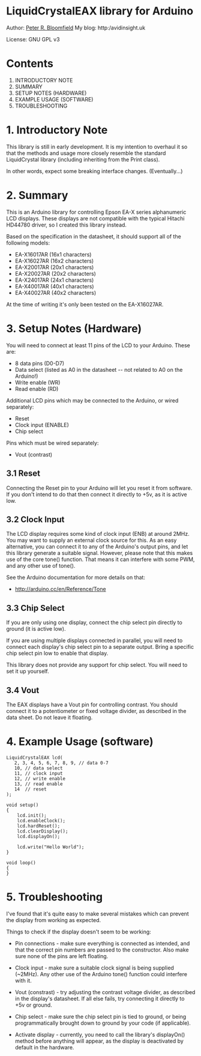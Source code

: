 # LiquidCrystalEAX library for Arduino

Author:  [Peter R. Bloomfield][1]
My blog: http:/avidinsight.uk

License: GNU GPL v3

# Contents

 1. INTRODUCTORY NOTE
 2. SUMMARY
 3. SETUP NOTES (HARDWARE)
 4. EXAMPLE USAGE (SOFTWARE)
 5. TROUBLESHOOTING

# 1. Introductory Note

This library is still in early development. It is my intention to
overhaul it so that the methods and usage more closely resemble the standard
LiquidCrystal library (including inheriting from the Print class).

In other words, expect some breaking interface changes. (Eventually...)


# 2. Summary

This is an Arduino library for controlling Epson EA-X series alphanumeric LCD
displays. These displays are not compatible with the typical Hitachi HD44780
driver, so I created this library instead.

Based on the specification in the datasheet, it should support all of the
following models:

 *  EA-X16017AR (16x1 characters)
 *  EA-X16027AR (16x2 characters)
 *  EA-X20017AR (20x1 characters)
 *  EA-X20027AR (20x2 characters)
 *  EA-X24017AR (24x1 characters)
 *  EA-X40017AR (40x1 characters)
 *  EA-X40027AR (40x2 characters)

At the time of writing it's only been tested on the EA-X16027AR.


# 3. Setup Notes (Hardware)

You will need to connect at least 11 pins of the LCD to your Arduino. These are:

 * 8 data pins (D0-D7)
 * Data select (listed as A0 in the datasheet -- not related to A0 on the Arduino!)
 * Write enable (WR)
 * Read enable (RD)

Additional LCD pins which may be connected to the Arduino, or wired separately:

 * Reset
 * Clock input (ENABLE) 
 * Chip select
 
Pins which must be wired separately:

 * Vout (contrast)

 
## 3.1 Reset
Connecting the Reset pin to your Arduino will let you reset it from software.
If you don't intend to do that then connect it directly to +5v, as it is active
low.

## 3.2 Clock Input
The LCD display requires some kind of clock input (ENB) at around 2MHz. You may
want to supply an external clock source for this. As an easy alternative, you
can connect it to any of the Arduino's output pins, and let this library
generate a suitable signal. However, please note that this makes use of the
core tone() function. That means it can interfere with some PWM, and any other
use of tone().

See the Arduino documentation for more details on that:

 * http://arduino.cc/en/Reference/Tone

## 3.3 Chip Select
If you are only using one display, connect the chip select pin directly to
ground (it is active low).

If you are using multiple displays connected in parallel, you will need to
connect each display's chip select pin to a separate output. Bring a specific
chip select pin low to enable that display.

This library does not provide any support for chip select. You will need to set
it up yourself.
 
## 3.4 Vout
The EAX displays have a Vout pin for controlling contrast. You should connect
it to a potentiometer or fixed voltage divider, as described in the data sheet.
Do not leave it floating.


# 4. Example Usage (software)

    LiquidCrystalEAX lcd(
       2, 3, 4, 5, 6, 7, 8, 9, // data 0-7
       10, // data select
       11, // clock input
       12, // write enable
       13, // read enable
       14  // reset
    );

    void setup()
    {    
        lcd.init();
        lcd.enableClock();
        lcd.hardReset();
        lcd.clearDisplay();
        lcd.displayOn();
     
        lcd.write("Hello World");
    }

    void loop()
    {
    }


# 5. Troubleshooting

I've found that it's quite easy to make several mistakes which can prevent the
display from working as expected.

Things to check if the display doesn't seem to be working:

 * Pin connections - make sure everything is connected as intended, and that
    the correct pin numbers are passed to the constructor.
    Also make sure none of the pins are left floating.
 
 * Clock input - make sure a suitable clock signal is being supplied (~2MHz).
    Any other use of the Arduino tone() function could interfere with it.
    
 * Vout (constrast) - try adjusting the contrast voltage divider, as described
    in the display's datasheet. If all else fails, try connecting it directly
    to +5v or ground.
    
 * Chip select - make sure the chip select pin is tied to ground, or being
    programmatically brought down to ground by your code (if applicable).
    
 * Activate display - currently, you need to call the library's displayOn()
    method before anything will appear, as the display is deactivated by
    default in the hardware.

    
[1]: http://peter.avidinsight.uk
